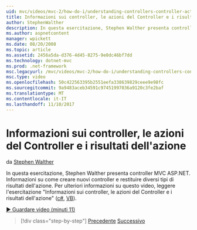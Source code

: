 ```yaml
---
uid: mvc/videos/mvc-2/how-do-i/understanding-controllers-controller-actions-and-action-results
title: Informazioni sui controller, le azioni del Controller e i risultati dell'azione | Documenti Microsoft
author: StephenWalther
description: In questa esercitazione, Stephen Walther presenta controller MVC ASP.NET. Informazioni su come creare nuovi controller e restituire tipi diversi di res azione...
ms.author: aspnetcontent
manager: wpickett
ms.date: 08/20/2008
ms.topic: article
ms.assetid: 2456a5da-d376-4d45-8275-9e0dc46bf7dd
ms.technology: dotnet-mvc
ms.prod: .net-framework
msc.legacyurl: /mvc/videos/mvc-2/how-do-i/understanding-controllers-controller-actions-and-action-results
msc.type: video
ms.openlocfilehash: 50c422563395b2551eefa338639829ceee9e98fc
ms.sourcegitcommit: 9a9483aceb34591c97451997036a9120c3fe2baf
ms.translationtype: MT
ms.contentlocale: it-IT
ms.lasthandoff: 11/10/2017
---
```

<a name="understanding-controllers-controller-actions-and-action-results"></a>Informazioni sui controller, le azioni del Controller e i risultati dell'azione
====================
da [Stephen Walther](https://github.com/StephenWalther)

In questa esercitazione, Stephen Walther presenta controller MVC ASP.NET. Informazioni su come creare nuovi controller e restituire diversi tipi di risultati dell'azione. Per ulteriori informazioni su questo video, leggere l'esercitazione "Informazioni sui controller, le azioni del Controller e i risultati dell'azione" ([c#](../../../overview/older-versions-1/controllers-and-routing/aspnet-mvc-controllers-overview-cs.md), [VB](../../../overview/older-versions-1/controllers-and-routing/asp-net-mvc-controller-overview-vb.md)).

[&#9654; Guardare video (minuti 11)](https://channel9.msdn.com/Blogs/ASP-NET-Site-Videos/understanding-controllers-controller-actions-and-action-results)

>[!div class="step-by-step"]
[Precedente](aspnet-mvc-controller-overview.md)
[Successivo](understanding-views-view-data-and-html-helpers.md)
